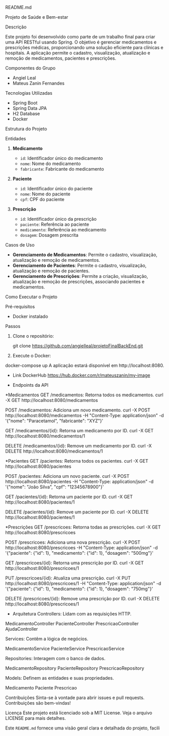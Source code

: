 README.md

Projeto de Saúde e Bem-estar

Descrição

Este projeto foi desenvolvido como parte de um trabalho final para criar uma API RESTful usando Spring. O objetivo é gerenciar medicamentos e prescrições médicas, proporcionando uma solução eficiente para clínicas e hospitais. A aplicação permite o cadastro, visualização, atualização e remoção de medicamentos, pacientes e prescrições.

Componentes do Grupo

- Angiel Leal
- Mateus Zanin Fernandes

Tecnologias Utilizadas

- Spring Boot
- Spring Data JPA
- H2 Database
- Docker

Estrutura do Projeto

Entidades

1. **Medicamento**
   - `id`: Identificador único do medicamento
   - `nome`: Nome do medicamento
   - `fabricante`: Fabricante do medicamento

2. **Paciente**
   - `id`: Identificador único do paciente
   - `nome`: Nome do paciente
   - `cpf`: CPF do paciente

3. **Prescrição**
   - `id`: Identificador único da prescrição
   - `paciente`: Referência ao paciente
   - `medicamento`: Referência ao medicamento
   - `dosagem`: Dosagem prescrita

Casos de Uso

- **Gerenciamento de Medicamentos**: Permite o cadastro, visualização, atualização e remoção de medicamentos.
- **Gerenciamento de Pacientes**: Permite o cadastro, visualização, atualização e remoção de pacientes.
- **Gerenciamento de Prescrições**: Permite a criação, visualização, atualização e remoção de prescrições, associando pacientes e medicamentos.

Como Executar o Projeto

Pré-requisitos

- Docker instalado

Passos

1. Clone o repositório:
  
   git clone https://github.com/angielleal/projetoFinalBackEnd.git
   
2. Execute o Docker:

docker-compose up
A aplicação estará disponível em http://localhost:8080.

- Link DockerHub https://hub.docker.com/r/mateuszanin/my-image

- Endpoints da API

*Medicamentos
GET /medicamentos: Retorna todos os medicamentos.
curl -X GET http://localhost:8080/medicamentos

POST /medicamentos: Adiciona um novo medicamento.
curl -X POST http://localhost:8080/medicamentos -H "Content-Type: application/json" -d '{"nome": "Paracetamol", "fabricante": "XYZ"}'

GET /medicamentos/{id}: Retorna um medicamento por ID.
curl -X GET http://localhost:8080/medicamentos/1

DELETE /medicamentos/{id}: Remove um medicamento por ID.
curl -X DELETE http://localhost:8080/medicamentos/1

*Pacientes
GET /pacientes: Retorna todos os pacientes.
curl -X GET http://localhost:8080/pacientes

POST /pacientes: Adiciona um novo paciente.
curl -X POST http://localhost:8080/pacientes -H "Content-Type: application/json" -d '{"nome": "João Silva", "cpf": "12345678900"}'

GET /pacientes/{id}: Retorna um paciente por ID.
curl -X GET http://localhost:8080/pacientes/1

DELETE /pacientes/{id}: Remove um paciente por ID.
curl -X DELETE http://localhost:8080/pacientes/1

*Prescrições
GET /prescricoes: Retorna todas as prescrições.
curl -X GET http://localhost:8080/prescricoes

POST /prescricoes: Adiciona uma nova prescrição.
curl -X POST http://localhost:8080/prescricoes -H "Content-Type: application/json" -d '{"paciente": {"id": 1}, "medicamento": {"id": 1}, "dosagem": "500mg"}'

GET /prescricoes/{id}: Retorna uma prescrição por ID.
curl -X GET http://localhost:8080/prescricoes/1

PUT /prescricoes/{id}: Atualiza uma prescrição.
curl -X PUT http://localhost:8080/prescricoes/1 -H "Content-Type: application/json" -d '{"paciente": {"id": 1}, "medicamento": {"id": 1}, "dosagem": "750mg"}'

DELETE /prescricoes/{id}: Remove uma prescrição por ID.
curl -X DELETE http://localhost:8080/prescricoes/1

- Arquitetura
Controllers: Lidam com as requisições HTTP.

MedicamentoController
PacienteController
PrescricaoController
AjudaController

Services: Contêm a lógica de negócios.

MedicamentoService
PacienteService
PrescricaoService

Repositories: Interagem com o banco de dados.

MedicamentoRepository
PacienteRepository
PrescricaoRepository

Models: Definem as entidades e suas propriedades.

Medicamento
Paciente
Prescricao

Contribuições
Sinta-se à vontade para abrir issues e pull requests. Contribuições são bem-vindas!

Licença
Este projeto está licenciado sob a MIT License. Veja o arquivo LICENSE para mais detalhes.

Este `README.md` fornece uma visão geral clara e detalhada do projeto, facili
